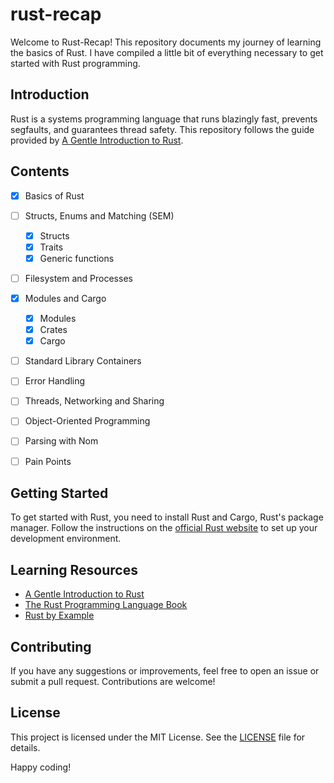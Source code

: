 # rust-recap

Welcome to Rust-Recap! This repository documents my journey of learning the basics of Rust. I have compiled a little bit of everything necessary to get started with Rust programming.

## Introduction

Rust is a systems programming language that runs blazingly fast, prevents segfaults, and guarantees thread safety. This repository follows the guide provided by [A Gentle Introduction to Rust](https://stevedonovan.github.io/rust-gentle-intro/1-basics.html).

## Contents

- [x] Basics of Rust
- [ ] Structs, Enums and Matching (SEM)
    - [x] Structs
    - [x] Traits
    - [x] Generic functions  
- [ ] Filesystem and Processes
- [x] Modules and Cargo
    - [x] Modules
    - [x] Crates
    - [x] Cargo
- [ ] Standard Library Containers
- [ ] Error Handling
- [ ] Threads, Networking and Sharing
- [ ] Object-Oriented Programming
- [ ] Parsing with Nom
- [ ] Pain Points


## Getting Started

To get started with Rust, you need to install Rust and Cargo, Rust's package manager. Follow the instructions on the [official Rust website](https://www.rust-lang.org/learn/get-started) to set up your development environment.

## Learning Resources

- [A Gentle Introduction to Rust](https://stevedonovan.github.io/rust-gentle-intro/1-basics.html)
- [The Rust Programming Language Book](https://doc.rust-lang.org/book/)
- [Rust by Example](https://doc.rust-lang.org/rust-by-example/)

## Contributing

If you have any suggestions or improvements, feel free to open an issue or submit a pull request. Contributions are welcome!

## License

This project is licensed under the MIT License. See the [LICENSE](LICENSE) file for details.

Happy coding!
